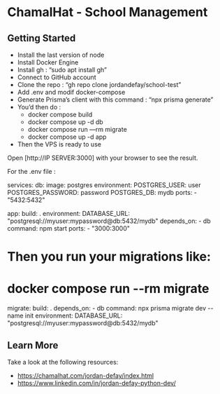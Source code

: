 # ChamalHat - School Management

## Getting Started

- Install the last version of node
- Install Docker Engine
- Install gh : “sudo apt install gh”
- Connect to GitHub account
- Clone the repo : “gh repo clone jordandefay/school-test”
- Add .env and modif docker-compose
- Generate Prisma’s client with this command : “npx prisma generate”
- You’d then do :
    - docker compose build
    - docker compose up -d db
    - docker compose run —rm migrate
    - docker compose up -d app
- Then the VPS is ready to use
  
Open [http://IP SERVER:3000] with your browser to see the result.

For the .env file : 

services:
  db:
    image: postgres
    environment:
      POSTGRES_USER: user
      POSTGRES_PASSWORD: password
      POSTGRES_DB: mydb
    ports:
      - "5432:5432"

  app:
    build: .
    environment:
      DATABASE_URL: "postgresql://myuser:mypassword@db:5432/mydb"
    depends_on:
      - db
    command: npm start
    ports:
      - "3000:3000"

# Then you run your migrations like:
# docker compose run --rm migrate
  migrate:
    build: .
    depends_on:
      - db
    command: npx prisma migrate dev --name init
    environment:
      DATABASE_URL: "postgresql://myuser:mypassword@db:5432/mydb"


## Learn More

Take a look at the following resources:

- https://chamalhat.com/jordan-defay/index.html
- https://www.linkedin.com/in/jordan-defay-python-dev/
